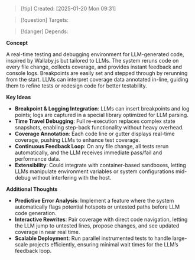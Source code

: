 
>[!tip] Created: [2025-01-20 Mon 09:31]

>[!question] Targets: 

>[!danger] Depends: 

**Concept**  

A real-time testing and debugging environment for LLM-generated code, inspired by Wallaby.js but tailored to LLMs. The system reruns code on every file change, collects coverage, and provides instant feedback and console logs. Breakpoints are easily set and stepped through by rerunning from the start. LLMs can interpret coverage data annotated in-line, guiding them to refine tests or redesign code for better testability.

**Key Ideas**

- **Breakpoint & Logging Integration**: LLMs can insert breakpoints and log points; logs are captured in a special library optimized for LLM parsing.
- **Time Travel Debugging**: Full re-execution replaces complex state snapshots, enabling step-back functionality without heavy overhead.
- **Coverage Annotation**: Each code line or gutter displays real-time coverage, pushing LLMs to enhance test coverage.
- **Continuous Feedback Loop**: On any file change, all tests rerun automatically, and the LLM receives immediate pass/fail and performance data.
- **Extensibility**: Could integrate with container-based sandboxes, letting LLMs manipulate environment variables or system configurations mid-debug without interfering with the host.

**Additional Thoughts**

- **Predictive Error Analysis**: Implement a feature where the system automatically flags potential hotspots or untested paths before LLM code generation.
- **Interactive Rewrites**: Pair coverage with direct code navigation, letting the LLM jump to untested lines, propose changes, and see updated coverage in near real time.
- **Scalable Deployment**: Run parallel instrumented tests to handle large-scale projects efficiently, ensuring minimal wait times for the LLM’s feedback loop.